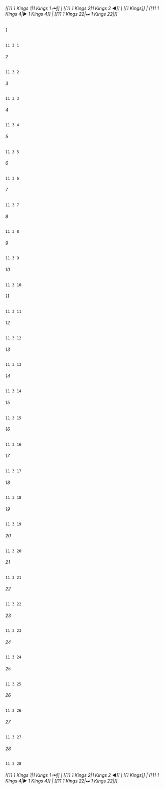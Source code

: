 
###### [[11 1 Kings 1|1 Kings 1 ⏮]] | [[11 1 Kings 2|1 Kings 2 ◀]] | [[1 Kings]] | [[11 1 Kings 4|▶ 1 Kings 4]] | [[11 1 Kings 22|⏭ 1 Kings 22|]]

###### 1
``` verse
11 3 1 
```
###### 2
``` verse
11 3 2 
```
###### 3
``` verse
11 3 3 
```
###### 4
``` verse
11 3 4 
```
###### 5
``` verse
11 3 5 
```
###### 6
``` verse
11 3 6 
```
###### 7
``` verse
11 3 7 
```
###### 8
``` verse
11 3 8 
```
###### 9
``` verse
11 3 9 
```
###### 10
``` verse
11 3 10 
```
###### 11
``` verse
11 3 11 
```
###### 12
``` verse
11 3 12 
```
###### 13
``` verse
11 3 13 
```
###### 14
``` verse
11 3 14 
```
###### 15
``` verse
11 3 15 
```
###### 16
``` verse
11 3 16 
```
###### 17
``` verse
11 3 17 
```
###### 18
``` verse
11 3 18 
```
###### 19
``` verse
11 3 19 
```
###### 20
``` verse
11 3 20 
```
###### 21
``` verse
11 3 21 
```
###### 22
``` verse
11 3 22 
```
###### 23
``` verse
11 3 23 
```
###### 24
``` verse
11 3 24 
```
###### 25
``` verse
11 3 25 
```
###### 26
``` verse
11 3 26 
```
###### 27
``` verse
11 3 27 
```
###### 28
``` verse
11 3 28 
```

###### [[11 1 Kings 1|1 Kings 1 ⏮]] | [[11 1 Kings 2|1 Kings 2 ◀]] | [[1 Kings]] | [[11 1 Kings 4|▶ 1 Kings 4]] | [[11 1 Kings 22|⏭ 1 Kings 22|]]

